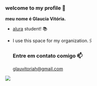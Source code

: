  ### welcome to my profile 🤍
**meu nome é Glaucia Vitória.**
- [alura](https://www.alura.com.br) student! 📚
- I use this space for my organization.🖇️

  ### Entre em contato comigo 📫
  glauvitoriah@gmail.com


![](https://tenor.com/bX68J.gif)

